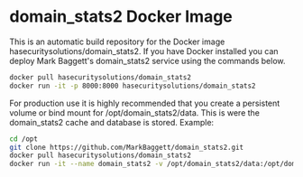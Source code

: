 # domain_stats2 Docker Image

This is an automatic build repository for the Docker image hasecuritysolutions/domain_stats2. If you have Docker installed you can deploy Mark Baggett's domain_stats2 service using the commands below.

```bash
docker pull hasecuritysolutions/domain_stats2
docker run -it -p 8000:8000 hasecuritysolutions/domain_stats2
```

For production use it is highly recommended that you create a persistent volume or bind mount for /opt/domain_stats2/data. This is were the domain_stats2 cache and database is stored. Example:

```bash
cd /opt
git clone https://github.com/MarkBaggett/domain_stats2.git
docker pull hasecuritysolutions/domain_stats2
docker run -it --name domain_stats2 -v /opt/domain_stats2/data:/opt/domain_stats2/data -p 8000:8000 hasecuritysolutions/domain_stats2
```
